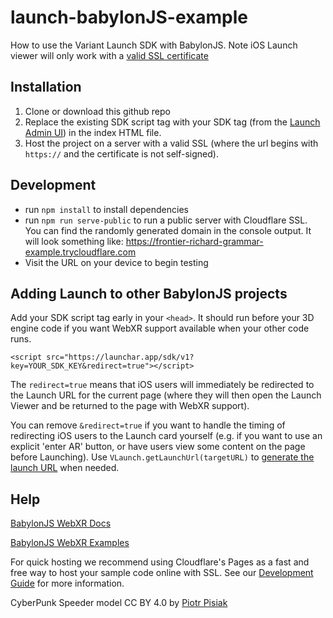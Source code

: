 # launch-babylonJS-example

How to use the Variant Launch SDK with BabylonJS. Note iOS Launch viewer will only work with a [valid SSL certificate](https://launch.variant3d.com/docs/development-guide)

## Installation

1.  Clone or download this github repo
2.  Replace the existing SDK script tag with your SDK tag (from the [Launch Admin UI](https://launchar.app/projects)) in the index HTML file.
3.  Host the project on a server with a valid SSL (where the url begins with `https://` and the certificate is not self-signed).

## Development

- run `npm install` to install dependencies
- run `npm run serve-public` to run a public server with Cloudflare SSL. You can find the randomly generated domain in the console output. It will look something like: https://frontier-richard-grammar-example.trycloudflare.com
- Visit the URL on your device to begin testing

## Adding Launch to other BabylonJS projects

Add your SDK script tag early in your `<head>`. It should run before your 3D engine code if you want WebXR support available when your other code runs.

`<script src="https://launchar.app/sdk/v1?key=YOUR_SDK_KEY&redirect=true"></script>`

The `redirect=true` means that iOS users will immediately be redirected to the Launch URL for the current page (where they will then open the Launch Viewer and be returned to the page with WebXR support).

You can remove `&redirect=true` if you want to handle the timing of redirecting iOS users to the Launch card yourself (e.g. if you want to use an explicit 'enter AR' button, or have users view some content on the page before Launching). Use `VLaunch.getLaunchUrl(targetURL)` to [generate the launch URL](https://launch.variant3d.com/docs/using-the-sdk) when needed.

## Help

[BabylonJS WebXR Docs](https://doc.babylonjs.com/features/featuresDeepDive/webXR/introToWebXR)

[BabylonJS WebXR Examples](https://doc.babylonjs.com/features/featuresDeepDive/webXR/webXRDemos)

For quick hosting we recommend using Cloudflare's Pages as a fast and free way to host your sample code online with SSL. See our [Development Guide](https://launch.variant3d.com/docs/development-guide) for more information.

CyberPunk Speeder model CC BY 4.0 by [Piotr Pisiak](https://sketchfab.com/3d-models/cyberpunk-speeder-78cf4a37a1604ddeb99651d531d7a0ff)
